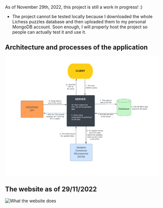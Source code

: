 As of November 29th, 2022, this project is still a work in progress! :)

- The project cannot be tested locally because I downloaded the whole Lichess puzzles database and then uploaded them to my personal MongoDB account. Soon enough, I will properly host the project so people can actually test it and use it.

## Architecture and processes of the application

![Flowchart](src/lichess_pdf_flowchart.png)

## The website as of 29/11/2022

![What the website does](src/website_gif.gif)
